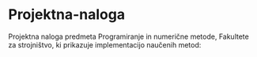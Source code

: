 # Projektna-naloga
Projektna naloga predmeta Programiranje in numerične metode, Fakultete za strojništvo, ki prikazuje implementacijo naučenih metod:
